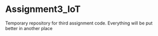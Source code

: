 # Assignment3_IoT
Temporary repository for third assignment code. Everything will be put better in another place
